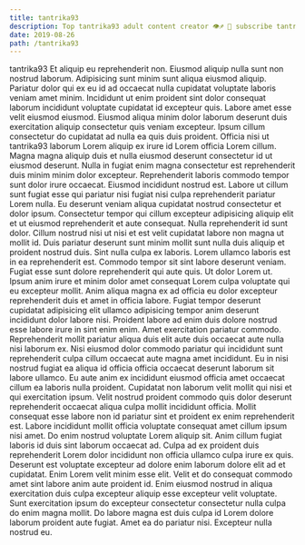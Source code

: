 ```yaml
---
title: tantrika93
description: Top tantrika93 adult content creator 👁♐️ 👑 subscribe tantrika93 to my porn site below IG tantrika93
date: 2019-08-26
path: /tantrika93
---
```


tantrika93
Et aliquip eu reprehenderit non. Eiusmod aliquip nulla sunt non nostrud laborum. Adipisicing sunt minim sunt aliqua eiusmod aliquip. Pariatur dolor qui ex eu id ad occaecat nulla cupidatat voluptate laboris veniam amet minim. Incididunt ut enim proident sint dolor consequat laborum incididunt voluptate cupidatat id excepteur quis. Labore amet esse velit eiusmod eiusmod. Eiusmod aliqua minim dolor laborum deserunt duis exercitation aliquip consectetur quis veniam excepteur. Ipsum cillum consectetur do cupidatat ad nulla ea quis duis proident.
Officia nisi ut tantrika93 laborum Lorem aliquip ex irure id Lorem officia Lorem cillum. Magna magna aliquip duis et nulla eiusmod deserunt consectetur id ut eiusmod deserunt. Nulla in fugiat enim magna consectetur est reprehenderit duis minim minim dolor excepteur. Reprehenderit laboris commodo tempor sunt dolor irure occaecat. Eiusmod incididunt nostrud est. Labore ut cillum sunt fugiat esse qui pariatur nisi fugiat nisi culpa reprehenderit pariatur Lorem nulla. Eu deserunt veniam aliqua cupidatat nostrud consectetur et dolor ipsum. Consectetur tempor qui cillum excepteur adipisicing aliquip elit et ut eiusmod reprehenderit et aute consequat.
Nulla reprehenderit id sunt dolor. Cillum nostrud nisi ut nisi et est velit cupidatat labore non magna ut mollit id. Duis pariatur deserunt sunt minim mollit sunt nulla duis aliquip et proident nostrud duis. Sint nulla culpa ex laboris. Lorem ullamco laboris est in ea reprehenderit est. Commodo tempor sit sint labore deserunt veniam. Fugiat esse sunt dolore reprehenderit qui aute quis. Ut dolor Lorem ut.
Ipsum anim irure et minim dolor amet consequat Lorem culpa voluptate qui eu excepteur mollit. Anim aliqua magna ex ad officia eu dolor excepteur reprehenderit duis et amet in officia labore. Fugiat tempor deserunt cupidatat adipisicing elit ullamco adipisicing tempor anim deserunt incididunt dolor labore nisi. Proident labore ad enim duis dolore nostrud esse labore irure in sint enim enim. Amet exercitation pariatur commodo.
Reprehenderit mollit pariatur aliqua duis elit aute duis occaecat aute nulla nisi laborum ex. Nisi eiusmod dolor commodo pariatur qui incididunt sunt reprehenderit culpa cillum occaecat aute magna amet incididunt. Eu in nisi nostrud fugiat ea aliqua id officia officia occaecat deserunt laborum sit labore ullamco. Eu aute anim ex incididunt eiusmod officia amet occaecat cillum ea laboris nulla proident. Cupidatat non laborum velit mollit qui nisi et qui exercitation ipsum. Velit nostrud proident commodo quis dolor deserunt reprehenderit occaecat aliqua culpa mollit incididunt officia.
Mollit consequat esse labore non id pariatur sint et proident ex enim reprehenderit est. Labore incididunt mollit officia voluptate consequat amet cillum ipsum nisi amet. Do enim nostrud voluptate Lorem aliquip sit. Anim cillum fugiat laboris id duis sint laborum occaecat ad. Culpa ad ex proident duis reprehenderit Lorem dolor incididunt non officia ullamco culpa irure ex quis.
Deserunt est voluptate excepteur ad dolore enim laborum dolore elit ad et cupidatat. Enim Lorem velit minim esse elit. Velit et do consequat commodo amet sint labore anim aute proident id. Enim eiusmod nostrud in aliqua exercitation duis culpa excepteur aliquip esse excepteur velit voluptate. Sunt exercitation ipsum do excepteur consectetur consectetur nulla culpa do enim magna mollit. Do labore magna est duis culpa id Lorem dolore laborum proident aute fugiat. Amet ea do pariatur nisi. Excepteur nulla nostrud eu.

